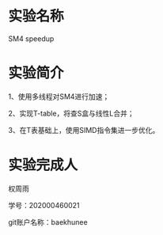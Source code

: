 # 实验名称
SM4 speedup

# 实验简介
1、使用多线程对SM4进行加速；

2、实现T-table，将查S盒与线性L合并；

3、在T表基础上，使用SIMD指令集进一步优化。

# 实验完成人
权周雨 

学号：202000460021 

git账户名称：baekhunee

# 
